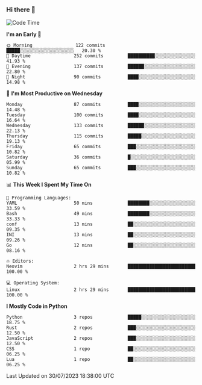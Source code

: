### Hi there 👋
<!--START_SECTION:waka-->
![Code Time](http://img.shields.io/badge/Code%20Time-132%20hrs%2058%20mins-blue)

**I'm an Early 🐤** 

```text
🌞 Morning                122 commits         █████░░░░░░░░░░░░░░░░░░░░   20.30 % 
🌆 Daytime                252 commits         ██████████░░░░░░░░░░░░░░░   41.93 % 
🌃 Evening                137 commits         ██████░░░░░░░░░░░░░░░░░░░   22.80 % 
🌙 Night                  90 commits          ████░░░░░░░░░░░░░░░░░░░░░   14.98 % 
```
📅 **I'm Most Productive on Wednesday** 

```text
Monday                   87 commits          ████░░░░░░░░░░░░░░░░░░░░░   14.48 % 
Tuesday                  100 commits         ████░░░░░░░░░░░░░░░░░░░░░   16.64 % 
Wednesday                133 commits         ██████░░░░░░░░░░░░░░░░░░░   22.13 % 
Thursday                 115 commits         █████░░░░░░░░░░░░░░░░░░░░   19.13 % 
Friday                   65 commits          ███░░░░░░░░░░░░░░░░░░░░░░   10.82 % 
Saturday                 36 commits          █░░░░░░░░░░░░░░░░░░░░░░░░   05.99 % 
Sunday                   65 commits          ███░░░░░░░░░░░░░░░░░░░░░░   10.82 % 
```


📊 **This Week I Spent My Time On** 

```text
💬 Programming Languages: 
YAML                     50 mins             ████████░░░░░░░░░░░░░░░░░   33.59 % 
Bash                     49 mins             ████████░░░░░░░░░░░░░░░░░   33.33 % 
conf                     13 mins             ██░░░░░░░░░░░░░░░░░░░░░░░   09.35 % 
INI                      13 mins             ██░░░░░░░░░░░░░░░░░░░░░░░   09.26 % 
Go                       12 mins             ██░░░░░░░░░░░░░░░░░░░░░░░   08.16 % 

🔥 Editors: 
Neovim                   2 hrs 29 mins       █████████████████████████   100.00 % 

💻 Operating System: 
Linux                    2 hrs 29 mins       █████████████████████████   100.00 % 
```

**I Mostly Code in Python** 

```text
Python                   3 repos             █████░░░░░░░░░░░░░░░░░░░░   18.75 % 
Rust                     2 repos             ███░░░░░░░░░░░░░░░░░░░░░░   12.50 % 
JavaScript               2 repos             ███░░░░░░░░░░░░░░░░░░░░░░   12.50 % 
CSS                      1 repo              ██░░░░░░░░░░░░░░░░░░░░░░░   06.25 % 
Lua                      1 repo              ██░░░░░░░░░░░░░░░░░░░░░░░   06.25 % 
```




 Last Updated on 30/07/2023 18:38:00 UTC
<!--END_SECTION:waka-->

<!--
**YoganshSharma/YoganshSharma** is a ✨ _special_ ✨ repository because its `README.md` (this file) appears on your GitHub profile.

Here are some ideas to get you started:

- 🔭 I’m currently working on ...
- 🌱 I’m currently learning ...
- 👯 I’m looking to collaborate on ...
- 🤔 I’m looking for help with ...
- 💬 Ask me about ...
- 📫 How to reach me: ...
- 😄 Pronouns: ...
- ⚡ Fun fact: ...
-->
